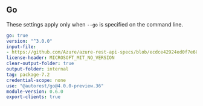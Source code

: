 ## Go

These settings apply only when `--go` is specified on the command line.

``` yaml
go: true
version: "^3.0.0"
input-file:
- https://github.com/Azure/azure-rest-api-specs/blob/ecdce42924ed0f7e60a32c74bc0eb674ca6d4aae/specification/keyvault/data-plane/Microsoft.KeyVault/stable/7.2/secrets.json
license-header: MICROSOFT_MIT_NO_VERSION
clear-output-folder: true
output-folder: internal
tag: package-7.2
credential-scope: none
use: "@autorest/go@4.0.0-preview.36"
module-version: 0.6.0
export-clients: true
```
